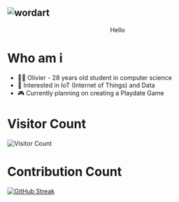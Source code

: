 ![wordart](https://github.com/mrvolive/mrvolive/assets/144356778/82d0dd61-ceb9-4272-8a10-47c9ebf273f5)
---
<p style="text-align: center;">Hello</p>

# Who am i 

- 👨‍🎓 Olivier - 28 years old student in computer science
- 🐼 Interested in IoT (Internet of Things) and Data
- 🎮 Currently planning on creating a Playdate Game

# Visitor Count
![Visitor Count](https://profile-counter.glitch.me/mrvolive/count.svg)
# Contribution Count
[![GitHub Streak](https://streak-stats.demolab.com/?user=mrvolive)](https://git.io/streak-stats)

